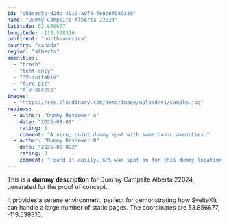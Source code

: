 ```yaml
---
id: "eb3cee5b-d2db-4019-a0f4-f60b6f089330"
name: "Dummy Campsite Alberta 22024"
latitude: 53.856677
longitude: -113.538316
continent: "north-america"
country: "canada"
region: "alberta"
amenities:
  - "trash"
  - "tent-only"
  - "RV-suitable"
  - "fire-pit"
  - "ATV-access"
images:
  - "https://res.cloudinary.com/demo/image/upload/v1/sample.jpg"
reviews:
  - author: "Dummy Reviewer A"
    date: "2025-08-09"
    rating: 5
    comment: "A nice, quiet dummy spot with some basic amenities."
  - author: "Dummy Reviewer B"
    date: "2025-06-022"
    rating: 3
    comment: "Found it easily. GPS was spot on for this dummy location."
---
```


This is a **dummy description** for Dummy Campsite Alberta 22024, generated for the proof of concept.

It provides a serene environment, perfect for demonstrating how SvelteKit can handle a large number of static pages. The coordinates are 53.856677, -113.538316.
